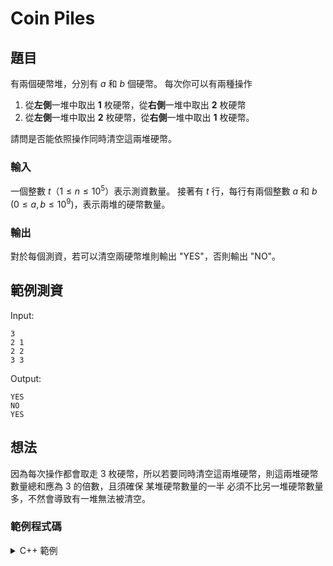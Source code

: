 Coin Piles
===

題目
---

有兩個硬幣堆，分別有 $a$ 和 $b$ 個硬幣。
每次你可以有兩種操作

1. 從**左側**一堆中取出 **1** 枚硬幣，從**右側**一堆中取出 **2** 枚硬幣
2. 從**左側**一堆中取出 **2** 枚硬幣，從**右側**一堆中取出 **1** 枚硬幣。

請問是否能依照操作同時清空這兩堆硬幣。

### 輸入
一個整數 $t$（$1 \le n \le 10^5$）表示測資數量。
接著有 $t$ 行，每行有兩個整數 $a$ 和 $b$ ($0 \le a, b \le 10^9$)，表示兩堆的硬幣數量。

### 輸出
對於每個測資，若可以清空兩硬幣堆則輸出 "YES"，否則輸出 "NO"。

範例測資
---

Input:
```
3
2 1
2 2
3 3
```
Output:
```
YES
NO
YES
```

想法
---

因為每次操作都會取走 3 枚硬幣，所以若要同時清空這兩堆硬幣，則這兩堆硬幣數量總和應為 3 的倍數，且須確保 某堆硬幣數量的一半 必須不比另一堆硬幣數量多，不然會導致有一堆無法被清空。

### 範例程式碼
<details>
<summary>C++ 範例</summary>
```cpp
#include <bits/stdc++.h>
using namespace std;
int main(){
    int a, b, t; cin >> t;
    while(t--){
        cin >> a >> b;
        if((a + b) % 3 != 0 || (a / 2) > b || (b / 2) > a){
            cout << "NO" << endl;
        }
        else {
            cout << "YES" << endl;
        }
    }
}
```
</details>